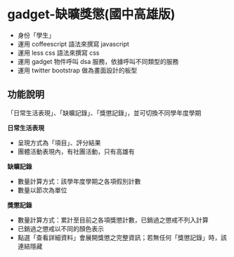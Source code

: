 gadget-缺曠獎懲(國中高雄版)
==========================

* 身份「學生」
* 運用 coffeescript 語法來撰寫 javascript
* 運用 less css 語法來撰寫 css
* 運用 gadget 物件呼叫 dsa 服務，依據呼叫不同類型的服務
* 運用 twitter bootstrap 做為畫面設計的板型


功能說明
-------

「日常生活表現」、「缺曠記錄」、「獎懲記錄」，並可切換不同學年度學期

**日常生活表現**

* 呈現方式為「項目」、評分結果
* 團體活動表現內，有社團活動，只有高雄有

**缺曠記錄**

* 數量計算方式：該學年度學期之各項假別計數
* 數量以節次為單位

**獎懲記錄**

* 數量計算方式：累計至目前之各項獎懲計數，已銷過之懲戒不列入計算
* 已銷過之懲戒以不同的顏色表示
* 點選「查看詳細資料」會展開獎懲之完整資訊；若無任何「獎懲記錄」時，該連結隱藏